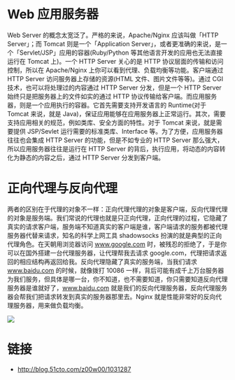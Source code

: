 

# Web 应用服务器

Web Server 的概念太宽泛了。严格的来说，Apache/Nginx 应该叫做「HTTP Server」；而 Tomcat 则是一个「Application Server」，或者更准确的来说，是一个「Servlet/JSP」应用的容器(Ruby/Python 等其他语言开发的应用也无法直接运行在 Tomcat 上)。一个 HTTP Server 关心的是 HTTP 协议层面的传输和访问控制，所以在 Apache/Nginx 上你可以看到代理、负载均衡等功能。客户端通过 HTTP Server 访问服务器上存储的资源(HTML 文件、图片文件等等)。通过 CGI 技术，也可以将处理过的内容通过 HTTP Server 分发，但是一个 HTTP Server 始终只是把服务器上的文件如实的通过 HTTP 协议传输给客户端。而应用服务器，则是一个应用执行的容器。它首先需要支持开发语言的 Runtime(对于 Tomcat 来说，就是 Java)，保证应用能够在应用服务器上正常运行。其次，需要支持应用相关的规范，例如类库、安全方面的特性。对于 Tomcat 来说，就是需要提供 JSP/Sevlet 运行需要的标准类库、Interface 等。为了方便，应用服务器往往也会集成 HTTP Server 的功能，但是不如专业的 HTTP Server 那么强大，所以应用服务器往往是运行在 HTTP Server 的背后，执行应用，将动态的内容转化为静态的内容之后，通过 HTTP Server 分发到客户端。

# 正向代理与反向代理

两者的区别在于代理的对象不一样：正向代理代理的对象是客户端，反向代理代理的对象是服务端。我们常说的代理也就是只正向代理，正向代理的过程，它隐藏了真实的请求客户端，服务端不知道真实的客户端是谁，客户端请求的服务都被代理服务器代替来请求，知名的科学上网工具 shadowsocks 扮演的就是典型的正向代理角色。在天朝用浏览器访问 www.google.com 时，被残忍的拒绝了，于是你可以在国外搭建一台代理服务器，让代理帮我去请求 google.com，代理把请求返回的相应结构再返回给我。反向代理隐藏了真实的服务端，当我们请求 www.baidu.com 的时候，就像拨打 10086 一样，背后可能有成千上万台服务器为我们服务，但具体是哪一台，你不知道，也不需要知道，你只需要知道反向代理服务器是谁就好了，www.baidu.com 就是我们的反向代理服务器，反向代理服务器会帮我们把请求转发到真实的服务器那里去。Nginx 就是性能非常好的反向代理服务器，用来做负载均衡。

![](https://coding.net/u/hoteam/p/Cache/git/raw/master/2017/1/1/QQ20170111-1555.png)

# 链接

- http://blog.51cto.com/z00w00/1031287

